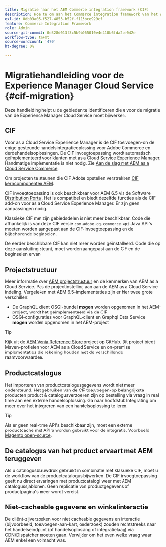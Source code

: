 ```yaml
---
title: Migratie naar het AEM Commerce integration framework (CIF)
description: Hoe te om aan het Commerce integration framework van het AEM (CIF) toe:voegen-aan van een oude versie te migreren
exl-id: 0db03a05-f527-4853-b52f-f113bce929cf
feature: Commerce Integration Framework
role: Admin
source-git-commit: 0e328d013f3c5b9b965010e4e410b6fda2de042e
workflow-type: tm+mt
source-wordcount: '470'
ht-degree: 0%

---
```


# Migratiehandleiding voor de Experience Manager Cloud Service {#cif-migration}

Deze handleiding helpt u de gebieden te identificeren die u voor de migratie van de Experience Manager Cloud Service moet bijwerken.

## CIF

Voor as a Cloud Service Experience Manager is de CIF toe:voegen-on de enige gesteunde handelsintegratieoplossing voor Adobe Commerce en derdehandelsoplossingen. De CIF invoegtoepassing wordt automatisch geïmplementeerd voor klanten met as a Cloud Service Experience Manager. Handmatige implementatie is niet nodig. Zie [Aan de slag met AEM as a Cloud Service Commerce](getting-started.md).

Om projecten te steunen die CIF Adobe opstellen verstrekken [CIF kerncomponenten AEM](https://github.com/adobe/aem-core-cif-components).

CIF invoegtoepassing is ook beschikbaar voor AEM 6.5 via de [Software Distribution Portal](https://experience.adobe.com/#/downloads/content/software-distribution/en/aem.html). Het is compatibel en biedt dezelfde functies als de CIF add-on voor as a Cloud Service Experience Manager. Er zijn geen aanpassingen nodig.

Klassieke CIF met zijn gebiedsdelen is niet meer beschikbaar. Code die afhankelijk is van deze CIF versie `com.adobe.cq.commerce.api` Java API&#39;s moeten worden aangepast aan de CIF-invoegtoepassing en de bijbehorende beginselen.

De eerder beschikbare CIF kan niet meer worden geïnstalleerd. Code die op deze aansluiting steunt, moet worden aangepast aan de CIF en de beginselen ervan.

## Projectstructuur

Meer informatie over [AEM projectstructuur](https://experienceleague.adobe.com/docs/experience-manager-cloud-service/implementing/developing/aem-project-content-package-structure.html) en de kenmerken van AEM as a Cloud Service. Pas de projectinstelling aan aan de AEM as a Cloud Service indeling.
Vergeleken met AEM 6.5-implementaties zijn er hier twee grote verschillen:

* De GraphQL client OSGI-bundel **mogen** worden opgenomen in het AEM-project, wordt het geïmplementeerd via de CIF
* OSGI-configuraties voor GraphQL-client en Graphql Data Service **mogen** worden opgenomen in het AEM-project

>[!TIP]
>
>Kijk uit de [AEM Venia Reference Store](https://github.com/adobe/aem-cif-guides-venia) project op GitHub. Dit project biedt Maven-profielen voor AEM as a Cloud Service en on-premise implementaties die rekening houden met de verschillende raamvoorwaarden.

## Productcatalogus

Het importeren van productcatalogusgegevens wordt niet meer ondersteund. Het gebruiken van de CIF toe:voegen-op belangrijkste producten product &amp; catalogusverzoeken zijn op bestelling via vraag in real time aan een externe handelsoplossing. Ga naar hoofdstuk Integrating om meer over het integreren van een handelsoplossing te leren.

>[!TIP]
>
>Als er geen real-time API&#39;s beschikbaar zijn, moet een externe productcache met API&#39;s worden gebruikt voor de integratie. Voorbeeld [Magento open-source](https://business.adobe.com/products/magento/open-source.html).

## De catalogus van het product ervaart met AEM teruggeven

Als u catalogusblauwdruk gebruikt in combinatie met klassieke CIF, moet u de workflow van de productcatalogus bijwerken. De CIF invoegtoepassing geeft nu direct ervaringen met productcatalogi weer met AEM catalogussjablonen. Geen replicatie van productgegevens of productpagina&#39;s meer wordt vereist.

## Niet-cacheable gegevens en winkelinteractie

De cliënt-zijverzoeken voor niet cacheable gegevens en interactie (bijvoorbeeld, toe:voegen-aan-kart, onderzoek) zouden rechtstreeks naar het handelseindpunt (of handelsoplossing of integratielaag) via CDN/Dispatcher moeten gaan. Verwijder om het even welke vraag waar AEM enkel een volmacht was.
